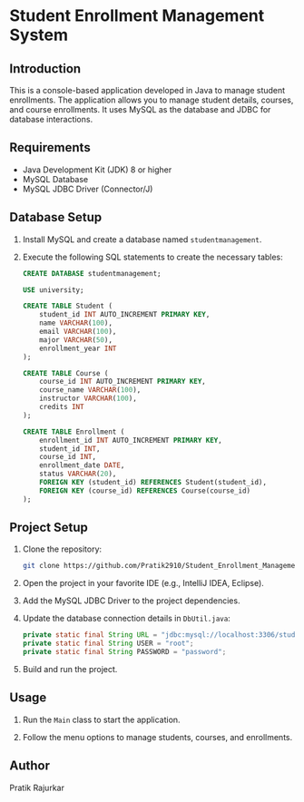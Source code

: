 # Student Enrollment Management System

## Introduction

This is a console-based application developed in Java to manage student enrollments. 
The application allows you to manage student details, courses, and course enrollments.
It uses MySQL as the database and JDBC for database interactions.

## Requirements

- Java Development Kit (JDK) 8 or higher
- MySQL Database
- MySQL JDBC Driver (Connector/J)

## Database Setup

1. Install MySQL and create a database named `studentmanagement`.

2. Execute the following SQL statements to create the necessary tables:

    ```sql
    CREATE DATABASE studentmanagement;

    USE university;

    CREATE TABLE Student (
        student_id INT AUTO_INCREMENT PRIMARY KEY,
        name VARCHAR(100),
        email VARCHAR(100),
        major VARCHAR(50),
        enrollment_year INT
    );

    CREATE TABLE Course (
        course_id INT AUTO_INCREMENT PRIMARY KEY,
        course_name VARCHAR(100),
        instructor VARCHAR(100),
        credits INT
    );

    CREATE TABLE Enrollment (
        enrollment_id INT AUTO_INCREMENT PRIMARY KEY,
        student_id INT,
        course_id INT,
        enrollment_date DATE,
        status VARCHAR(20),
        FOREIGN KEY (student_id) REFERENCES Student(student_id),
        FOREIGN KEY (course_id) REFERENCES Course(course_id)
    );
    ```

## Project Setup

1. Clone the repository:

    ```bash
    git clone https://github.com/Pratik2910/Student_Enrollment_Management_System
    ```

2. Open the project in your favorite IDE (e.g., IntelliJ IDEA, Eclipse).

3. Add the MySQL JDBC Driver to the project dependencies.

4. Update the database connection details in `DbUtil.java`:

    ```java
    private static final String URL = "jdbc:mysql://localhost:3306/studentmanagement"; 
    private static final String USER = "root";
    private static final String PASSWORD = "password";
    ```

5. Build and run the project.

## Usage

1. Run the `Main` class to start the application.

2. Follow the menu options to manage students, courses, and enrollments.

## Author

Pratik Rajurkar

